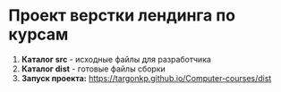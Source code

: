 # Проект верстки лендинга по курсам

1) **Каталог src** - исходные файлы для разработчика
2) **Каталог dist** - готовые файлы сборки
3) **Запуск проекта:** https://targonkp.github.io/Computer-courses/dist
